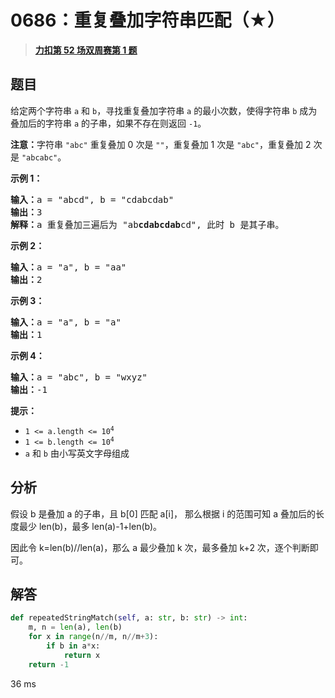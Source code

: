 # 0686：重复叠加字符串匹配（★）


> <u>**[力扣第 52 场双周赛第 1 题](https://leetcode.cn/problems/repeated-string-match/)**</u>

## 题目

<p>给定两个字符串 <code>a</code> 和 <code>b</code>，寻找重复叠加字符串 <code>a</code> 的最小次数，使得字符串 <code>b</code> 成为叠加后的字符串 <code>a</code> 的子串，如果不存在则返回 <code>-1</code>。</p>

<p><strong>注意：</strong>字符串 <code>&quot;abc&quot;</code> 重复叠加 0 次是 <code>&quot;&quot;</code>，重复叠加 1 次是 <code>&quot;abc&quot;</code>，重复叠加 2 次是 <code>&quot;abcabc&quot;</code>。</p>



<p><strong>示例 1：</strong></p>

<pre><strong>输入：</strong>a = &quot;abcd&quot;, b = &quot;cdabcdab&quot;
<strong>输出：</strong>3
<strong>解释：</strong>a 重复叠加三遍后为 &quot;ab<strong>cdabcdab</strong>cd&quot;, 此时 b 是其子串。
</pre>

<p><strong>示例 2：</strong></p>

<pre><strong>输入：</strong>a = &quot;a&quot;, b = &quot;aa&quot;
<strong>输出：</strong>2
</pre>

<p><strong>示例 3：</strong></p>

<pre><strong>输入：</strong>a = &quot;a&quot;, b = &quot;a&quot;
<strong>输出：</strong>1
</pre>

<p><strong>示例 4：</strong></p>

<pre><strong>输入：</strong>a = &quot;abc&quot;, b = &quot;wxyz&quot;
<strong>输出：</strong>-1
</pre>



<p><strong>提示：</strong></p>

<ul>
<li><code>1 &lt;= a.length &lt;= 10<sup>4</sup></code></li>
<li><code>1 &lt;= b.length &lt;= 10<sup>4</sup></code></li>
<li><code>a</code> 和 <code>b</code> 由小写英文字母组成</li>
</ul>


## 分析

假设 b 是叠加 a 的子串，且 b[0] 匹配 a[i]，
那么根据 i 的范围可知 a 叠加后的长度最少 len(b)，最多 len(a)-1+len(b)。

因此令 k=len(b)//len(a)，那么 a 最少叠加 k 次，最多叠加 k+2 次，逐个判断即可。

## 解答

```python
def repeatedStringMatch(self, a: str, b: str) -> int:
    m, n = len(a), len(b)
    for x in range(n//m, n//m+3):
        if b in a*x:
            return x
    return -1
```
36 ms



